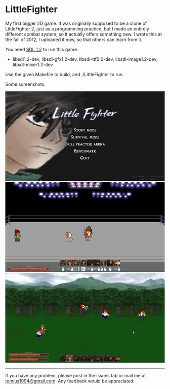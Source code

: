 LittleFighter
=============

My first bigger 2D game. It was originally supposed to be a clone of LittleFighter 2, just as a programming practice, but I made an entirely different combat system, so it actually offers something new. I wrote this at the fall of 2012, I uploaded it now, so that others can learn from it.

You need [SDL 1.2](http://www.libsdl.org/download-1.2.php) to run this game.
- libsdl1.2-dev, libsdl-gfx1.2-dev, libsdl-ttf2.0-dev, libsdl-image1.2-dev, libsdl-mixer1.2-dev

Use the given Makefile to build, and ./LittleFighter to run.

Some screenshots:

![screenshot](screenshot0.jpg)
![screenshot](screenshot1.jpg)
![screenshot](screenshot2.jpg)

----------------------
If you have any problem, please post in the issues tab or mail me at tomius1994@gmail.com. Any feedback would be appreciated.
